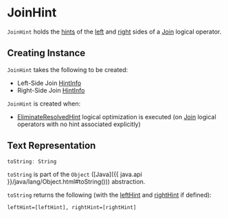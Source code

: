 # JoinHint

`JoinHint` holds the [hints](HintInfo.md) of the [left](#leftHint) and [right](#rightHint) sides of a [Join](logical-operators/Join.md#hint) logical operator.

## Creating Instance

`JoinHint` takes the following to be created:

* <span id="leftHint"> Left-Side Join [HintInfo](HintInfo.md)
* <span id="rightHint"> Right-Side Join [HintInfo](HintInfo.md)

`JoinHint` is created when:

* [EliminateResolvedHint](logical-optimizations/EliminateResolvedHint.md) logical optimization is executed (on [Join](logical-operators/Join.md) logical operators with no hint associated explicitly)

## <span id="toString"> Text Representation

```scala
toString: String
```

`toString` is part of the `Object` ([Java]({{ java.api }}/java/lang/Object.html#toString())) abstraction.

`toString` returns the following (with the [leftHint](#leftHint) and [rightHint](#rightHint) if defined):

```text
leftHint=[leftHint], rightHint=[rightHint]
```
